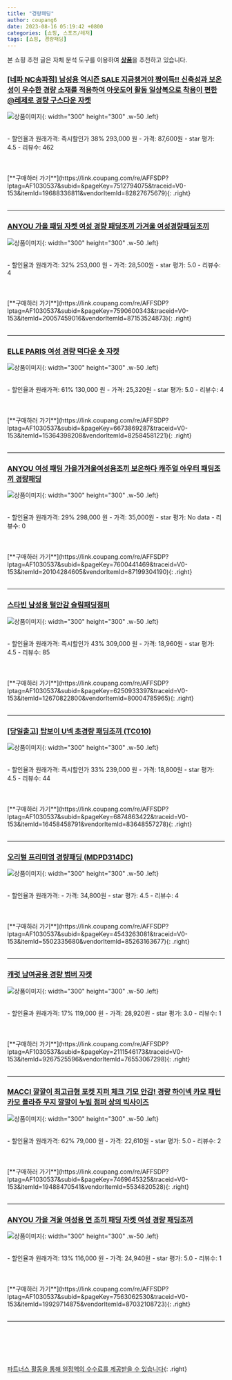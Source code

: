 ```yaml
---
title: "경량패딩"
author: coupang6
date: 2023-08-16 05:19:42 +0800
categories: [쇼핑, 스포츠/레저]
tags: [쇼핑, 경량패딩]
---
```


본 쇼핑 추천 글은 자체 분석 도구를 이용하여 [**상품**](https://link.coupang.com/a/bao1ui)을 추천하고 있습니다.

### [[네파 NC송파점] 남성용 역시즌 SALE 지금챙겨야 짱이득!! 신축성과 보온성이 우수한 경량 소재를 적용하여 아웃도어 활동 일상복으로 착용이 편한 @레제로 경량 구스다운 자켓](https://link.coupang.com/re/AFFSDP?lptag=AF1030537&subid=&pageKey=7512794075&traceid=V0-153&itemId=19688336811&vendorItemId=82827675679)

![상품이미지](https://thumbnail8.coupangcdn.com/thumbnails/remote/230x230ex/image/vendor_inventory/db84/c31725a002973804a35ab52dfafda1039508117922ccea5351d1b8bd08fe.jpg){: width="300" height="300" .w-50 .left}


<br>
- 할인율과 원래가격: 즉시할인가 38%  293,000   원
- 가격: 87,600원
- star 평가: 4.5
- 리뷰수: 462
<br>
<br>
<br>
<br>
[**구매하러 가기**](https://link.coupang.com/re/AFFSDP?lptag=AF1030537&subid=&pageKey=7512794075&traceid=V0-153&itemId=19688336811&vendorItemId=82827675679){: .right}
<br>
<br>

---

### [ANYOU 가을 패딩 자켓 여성 경량 패딩조끼 가겨울 여성경량패딩조끼](https://link.coupang.com/re/AFFSDP?lptag=AF1030537&subid=&pageKey=7590600343&traceid=V0-153&itemId=20057459016&vendorItemId=87153524873)

![상품이미지](https://thumbnail10.coupangcdn.com/thumbnails/remote/230x230ex/image/vendor_inventory/d2e3/6bb2e3bae2501c03bd1c373ee0bb48124422326132a54a1a1b03dfe1c92f.jpg){: width="300" height="300" .w-50 .left}


<br>
- 할인율과 원래가격: 32%  253,000   원
- 가격: 28,500원
- star 평가: 5.0
- 리뷰수: 4
<br>
<br>
<br>
<br>
[**구매하러 가기**](https://link.coupang.com/re/AFFSDP?lptag=AF1030537&subid=&pageKey=7590600343&traceid=V0-153&itemId=20057459016&vendorItemId=87153524873){: .right}
<br>
<br>

---

### [ELLE PARIS 여성 경량 덕다운 숏 자켓](https://link.coupang.com/re/AFFSDP?lptag=AF1030537&subid=&pageKey=6673869287&traceid=V0-153&itemId=15364398208&vendorItemId=82584581221)

![상품이미지](https://thumbnail7.coupangcdn.com/thumbnails/remote/230x230ex/image/retail/images/8485207648201602-26076caa-87f3-4729-86fa-7dad75c18e2f.jpg){: width="300" height="300" .w-50 .left}


<br>
- 할인율과 원래가격: 61%  130,000   원
- 가격: 25,320원
- star 평가: 5.0
- 리뷰수: 4
<br>
<br>
<br>
<br>
[**구매하러 가기**](https://link.coupang.com/re/AFFSDP?lptag=AF1030537&subid=&pageKey=6673869287&traceid=V0-153&itemId=15364398208&vendorItemId=82584581221){: .right}
<br>
<br>

---

### [ANYOU 여성 패딩 가을가겨울여성용조끼 보온하다 캐주얼 아우터 패딩조끼 경량패딩](https://link.coupang.com/re/AFFSDP?lptag=AF1030537&subid=&pageKey=7600441469&traceid=V0-153&itemId=20104284605&vendorItemId=87199304190)

![상품이미지](https://thumbnail6.coupangcdn.com/thumbnails/remote/230x230ex/image/vendor_inventory/8f3e/a282d838a6406200841b782c9ff407fc0374dd1fe6ed7392f186e33e99de.jpg){: width="300" height="300" .w-50 .left}


<br>
- 할인율과 원래가격: 29%  298,000   원
- 가격: 35,000원
- star 평가: No data
- 리뷰수: 0
<br>
<br>
<br>
<br>
[**구매하러 가기**](https://link.coupang.com/re/AFFSDP?lptag=AF1030537&subid=&pageKey=7600441469&traceid=V0-153&itemId=20104284605&vendorItemId=87199304190){: .right}
<br>
<br>

---

### [스타빈 남성용 털안감 슬림패딩점퍼](https://link.coupang.com/re/AFFSDP?lptag=AF1030537&subid=&pageKey=6250933397&traceid=V0-153&itemId=12670822800&vendorItemId=80004785965)

![상품이미지](https://thumbnail9.coupangcdn.com/thumbnails/remote/230x230ex/image/rs_quotation_api/hwntksmw/0697f05bdefa4bc7840158bc7f5efb0c.jpeg){: width="300" height="300" .w-50 .left}


<br>
- 할인율과 원래가격: 즉시할인가 43%  309,000   원
- 가격: 18,960원
- star 평가: 4.5
- 리뷰수: 85
<br>
<br>
<br>
<br>
[**구매하러 가기**](https://link.coupang.com/re/AFFSDP?lptag=AF1030537&subid=&pageKey=6250933397&traceid=V0-153&itemId=12670822800&vendorItemId=80004785965){: .right}
<br>
<br>

---

### [[당일출고] 탑보이 U넥 초경량 패딩조끼 (TC010)](https://link.coupang.com/re/AFFSDP?lptag=AF1030537&subid=&pageKey=6874863422&traceid=V0-153&itemId=16458458791&vendorItemId=83648557278)

![상품이미지](https://thumbnail10.coupangcdn.com/thumbnails/remote/230x230ex/image/vendor_inventory/a923/fef86558279831c8d485c3e24eae9083295e5ae227fa31e2bd20a362456c.jpg){: width="300" height="300" .w-50 .left}


<br>
- 할인율과 원래가격: 즉시할인가 33%  239,000   원
- 가격: 18,800원
- star 평가: 4.5
- 리뷰수: 44
<br>
<br>
<br>
<br>
[**구매하러 가기**](https://link.coupang.com/re/AFFSDP?lptag=AF1030537&subid=&pageKey=6874863422&traceid=V0-153&itemId=16458458791&vendorItemId=83648557278){: .right}
<br>
<br>

---

### [오리털 프리미엄 경량패딩 (MDPD314DC)](https://link.coupang.com/re/AFFSDP?lptag=AF1030537&subid=&pageKey=4543263081&traceid=V0-153&itemId=5502335680&vendorItemId=85263163677)

![상품이미지](https://thumbnail8.coupangcdn.com/thumbnails/remote/230x230ex/image/vendor_inventory/505d/595da73098d2f970b47c86887bdaf59258c819d6085f01bd848eb7907dce.jpg){: width="300" height="300" .w-50 .left}


<br>
- 할인율과 원래가격: 
- 가격: 34,800원
- star 평가: 4.5
- 리뷰수: 4
<br>
<br>
<br>
<br>
[**구매하러 가기**](https://link.coupang.com/re/AFFSDP?lptag=AF1030537&subid=&pageKey=4543263081&traceid=V0-153&itemId=5502335680&vendorItemId=85263163677){: .right}
<br>
<br>

---

### [캐럿 남여공용 경량 범버 자켓](https://link.coupang.com/re/AFFSDP?lptag=AF1030537&subid=&pageKey=2111546173&traceid=V0-153&itemId=9267525596&vendorItemId=76553067298)

![상품이미지](https://thumbnail6.coupangcdn.com/thumbnails/remote/230x230ex/image/retail/images/2465062941440274-e3a4a08b-29bb-47a0-83fc-c706d120c9fd.jpg){: width="300" height="300" .w-50 .left}


<br>
- 할인율과 원래가격: 17%  119,000   원
- 가격: 28,920원
- star 평가: 3.0
- 리뷰수: 1
<br>
<br>
<br>
<br>
[**구매하러 가기**](https://link.coupang.com/re/AFFSDP?lptag=AF1030537&subid=&pageKey=2111546173&traceid=V0-153&itemId=9267525596&vendorItemId=76553067298){: .right}
<br>
<br>

---

### [MACCI 깔깔이 최고급형 포켓 지퍼 체크 기모 안감! 경량 하이넥 카모 패턴 카모 플라쥬 무지 깔깔이 누빔 점퍼 상의 빅사이즈](https://link.coupang.com/re/AFFSDP?lptag=AF1030537&subid=&pageKey=7469645325&traceid=V0-153&itemId=19488470541&vendorItemId=5534820528)

![상품이미지](https://thumbnail8.coupangcdn.com/thumbnails/remote/230x230ex/image/vendor_inventory/7b71/dc8d74fc237b8dc85b1499f5c95c3d53be49eed9ebdb9d937315eb8a1271.jpg){: width="300" height="300" .w-50 .left}


<br>
- 할인율과 원래가격: 62%  79,000   원
- 가격: 22,610원
- star 평가: 5.0
- 리뷰수: 2
<br>
<br>
<br>
<br>
[**구매하러 가기**](https://link.coupang.com/re/AFFSDP?lptag=AF1030537&subid=&pageKey=7469645325&traceid=V0-153&itemId=19488470541&vendorItemId=5534820528){: .right}
<br>
<br>

---

### [ANYOU 가을 겨울 여성용 면 조끼 패딩 자켓 여성 경량 패딩조끼](https://link.coupang.com/re/AFFSDP?lptag=AF1030537&subid=&pageKey=7563062530&traceid=V0-153&itemId=19929714875&vendorItemId=87032108723)

![상품이미지](https://thumbnail10.coupangcdn.com/thumbnails/remote/230x230ex/image/vendor_inventory/6299/0fdad72f8befb935bf68fe2e694c1046727d4d66cdda29128a1b57c140db.jpg){: width="300" height="300" .w-50 .left}


<br>
- 할인율과 원래가격: 13%  116,000   원
- 가격: 24,940원
- star 평가: 5.0
- 리뷰수: 1
<br>
<br>
<br>
<br>
[**구매하러 가기**](https://link.coupang.com/re/AFFSDP?lptag=AF1030537&subid=&pageKey=7563062530&traceid=V0-153&itemId=19929714875&vendorItemId=87032108723){: .right}
<br>
<br>

---
<br><br><br><br><br> [파트너스 활동을 통해 일정액의 수수료를 제공받을 수 있습니다](https://link.coupang.com/a/bao1ui){: .right}